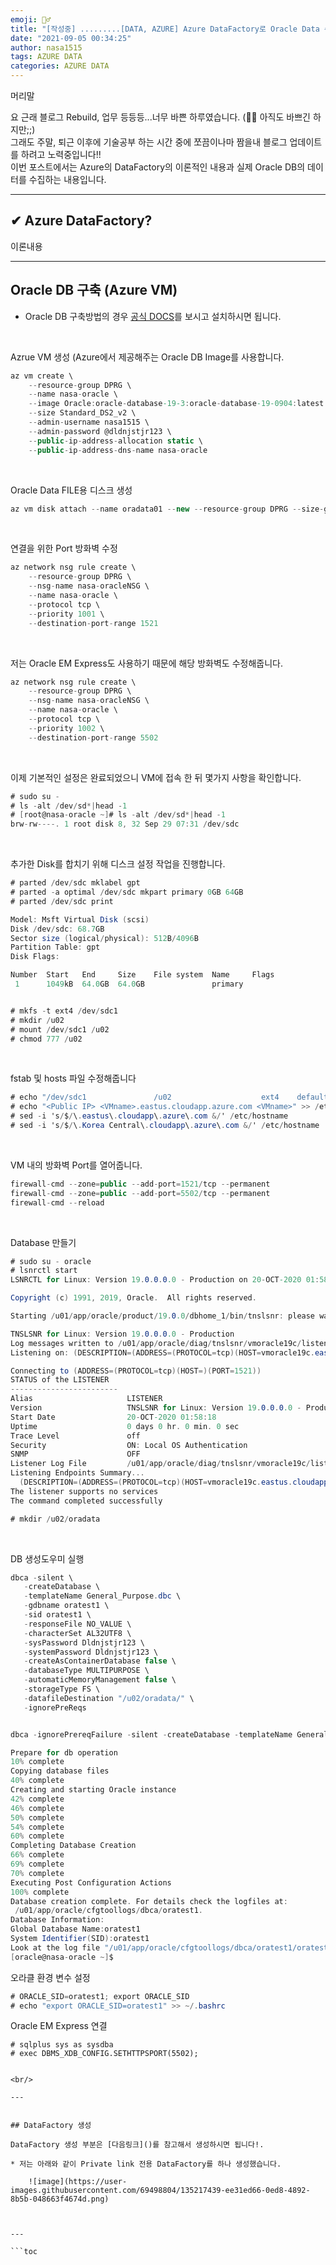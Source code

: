 ```yaml
---
emoji: 🤦‍♂️
title: "[작성중] .........[DATA, AZURE] Azure DataFactory로 Oracle Data 수집하기"
date: "2021-09-05 00:34:25"
author: nasa1515
tags: AZURE DATA
categories: AZURE DATA
---
```


  

머리말  
  

요 근래 블로그 Rebuild, 업무 등등등...너무 바쁜 하루였습니다. (🤦‍♂️ 아직도 바쁘긴 하지만;;)   
그래도 주말, 퇴근 이후에 기술공부 하는 시간 중에 쪼끔이나마 짬을내 블로그 업데이트를 하려고 노력중입니다!!  
이번 포스트에서는 Azure의 DataFactory의 이론적인 내용과 실제 Oracle DB의 데이터를 수집하는 내용입니다.

 
---


## ✔ Azure DataFactory?

이론내용




---

## Oracle DB 구축 (Azure VM)

* Oracle DB 구축방법의 경우 [공식 DOCS](https://docs.microsoft.com/ko-kr/azure/virtual-machines/workloads/oracle/oracle-database-quick-create)를 보시고 설치하시면 됩니다.


<br/>

Azrue VM 생성 (Azure에서 제공해주는 Oracle DB Image를 사용합니다.

```cs
az vm create \
    --resource-group DPRG \
    --name nasa-oracle \
    --image Oracle:oracle-database-19-3:oracle-database-19-0904:latest \
    --size Standard_DS2_v2 \
    --admin-username nasa1515 \
    --admin-password @dldnjstjr123 \
    --public-ip-address-allocation static \
    --public-ip-address-dns-name nasa-oracle
```

<br/>

Oracle Data FILE용 디스크 생성

```cs
az vm disk attach --name oradata01 --new --resource-group DPRG --size-gb 64 --sku StandardSSD_LRS --vm-name nasa-oracle
```

<br/>


연결을 위한 Port 방화벽 수정

```cs
az network nsg rule create \
    --resource-group DPRG \
    --nsg-name nasa-oracleNSG \
    --name nasa-oracle \
    --protocol tcp \
    --priority 1001 \
    --destination-port-range 1521
```

<br/>

저는 Oracle EM Express도 사용하기 때문에 해당 방화벽도 수정해줍니다.

```cs
az network nsg rule create \
    --resource-group DPRG \
    --nsg-name nasa-oracleNSG \
    --name nasa-oracle \
    --protocol tcp \
    --priority 1002 \
    --destination-port-range 5502
```


<br/>

이제 기본적인 설정은 완료되었으니 VM에 접속 한 뒤 몇가지 사항을 확인합니다.

```cs
# sudo su -
# ls -alt /dev/sd*|head -1
# [root@nasa-oracle ~]# ls -alt /dev/sd*|head -1
brw-rw----. 1 root disk 8, 32 Sep 29 07:31 /dev/sdc
```

<br/>


추가한 Disk를 합치기 위해 디스크 설정 작업을 진행합니다.

```cs
# parted /dev/sdc mklabel gpt
# parted -a optimal /dev/sdc mkpart primary 0GB 64GB   
# parted /dev/sdc print

Model: Msft Virtual Disk (scsi)
Disk /dev/sdc: 68.7GB
Sector size (logical/physical): 512B/4096B
Partition Table: gpt
Disk Flags:

Number  Start   End     Size    File system  Name     Flags
 1      1049kB  64.0GB  64.0GB               primary


# mkfs -t ext4 /dev/sdc1
# mkdir /u02
# mount /dev/sdc1 /u02
# chmod 777 /u02
```


<br/>

fstab 및 hosts 파일 수정해줍니다

```cs
# echo "/dev/sdc1               /u02                    ext4    defaults        0 0" >> /etc/fstab
# echo "<Public IP> <VMname>.eastus.cloudapp.azure.com <VMname>" >> /etc/hosts
# sed -i 's/$/\.eastus\.cloudapp\.azure\.com &/' /etc/hostname
# sed -i 's/$/\.Korea Central\.cloudapp\.azure\.com &/' /etc/hostname
```


<br/>

VM 내의 방화벽 Port를 열어줍니다.

```cs
firewall-cmd --zone=public --add-port=1521/tcp --permanent
firewall-cmd --zone=public --add-port=5502/tcp --permanent
firewall-cmd --reload
```

<br/>

Database 만들기

```cs
# sudo su - oracle
# lsnrctl start
LSNRCTL for Linux: Version 19.0.0.0.0 - Production on 20-OCT-2020 01:58:18

Copyright (c) 1991, 2019, Oracle.  All rights reserved.

Starting /u01/app/oracle/product/19.0.0/dbhome_1/bin/tnslsnr: please wait...

TNSLSNR for Linux: Version 19.0.0.0.0 - Production
Log messages written to /u01/app/oracle/diag/tnslsnr/vmoracle19c/listener/alert/log.xml
Listening on: (DESCRIPTION=(ADDRESS=(PROTOCOL=tcp)(HOST=vmoracle19c.eastus.cloudapp.azure.com)(PORT=1521)))

Connecting to (ADDRESS=(PROTOCOL=tcp)(HOST=)(PORT=1521))
STATUS of the LISTENER
------------------------
Alias                     LISTENER
Version                   TNSLSNR for Linux: Version 19.0.0.0.0 - Production
Start Date                20-OCT-2020 01:58:18
Uptime                    0 days 0 hr. 0 min. 0 sec
Trace Level               off
Security                  ON: Local OS Authentication
SNMP                      OFF
Listener Log File         /u01/app/oracle/diag/tnslsnr/vmoracle19c/listener/alert/log.xml
Listening Endpoints Summary...
  (DESCRIPTION=(ADDRESS=(PROTOCOL=tcp)(HOST=vmoracle19c.eastus.cloudapp.azure.com)(PORT=1521)))
The listener supports no services
The command completed successfully

# mkdir /u02/oradata

```

<br/>


DB 생성도우미 실행

```cs
dbca -silent \
   -createDatabase \
   -templateName General_Purpose.dbc \
   -gdbname oratest1 \
   -sid oratest1 \
   -responseFile NO_VALUE \
   -characterSet AL32UTF8 \
   -sysPassword Dldnjstjr123 \
   -systemPassword Dldnjstjr123 \
   -createAsContainerDatabase false \
   -databaseType MULTIPURPOSE \
   -automaticMemoryManagement false \
   -storageType FS \
   -datafileDestination "/u02/oradata/" \
   -ignorePreReqs


dbca -ignorePrereqFailure -silent -createDatabase -templateName General_Purpose.dbc -gdbName ORCL -nodeinfo node1,node2 -characterset AL32UTF8

Prepare for db operation
10% complete
Copying database files
40% complete
Creating and starting Oracle instance
42% complete
46% complete
50% complete
54% complete
60% complete
Completing Database Creation
66% complete
69% complete
70% complete
Executing Post Configuration Actions
100% complete
Database creation complete. For details check the logfiles at:
 /u01/app/oracle/cfgtoollogs/dbca/oratest1.
Database Information:
Global Database Name:oratest1
System Identifier(SID):oratest1
Look at the log file "/u01/app/oracle/cfgtoollogs/dbca/oratest1/oratest1.log" for further details.
[oracle@nasa-oracle ~]$
```

오라클 환경 변수 설정

```CS
# ORACLE_SID=oratest1; export ORACLE_SID
# echo "export ORACLE_SID=oratest1" >> ~/.bashrc
```


Oracle EM Express 연결 

```
# sqlplus sys as sysdba
# exec DBMS_XDB_CONFIG.SETHTTPSPORT(5502);


<br/>

---


## DataFactory 생성

DataFactory 생성 부분은 [다음링크]()를 참고해서 생성하시면 됩니다!.

* 저는 아래와 같이 Private link 전용 DataFactory를 하나 생성했습니다.

    ![image](https://user-images.githubusercontent.com/69498804/135217439-ee31ed66-0ed8-4892-8b5b-048663f4674d.png)



---

```toc
```
